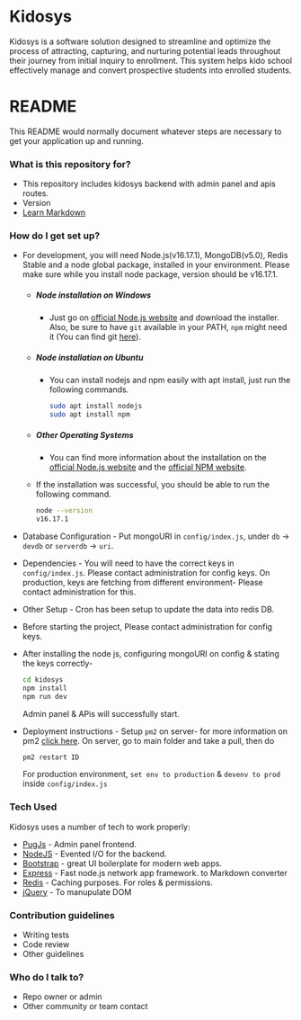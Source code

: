 # Kidosys

Kidosys is a software solution designed to streamline and optimize the process of attracting, capturing, and nurturing potential leads throughout their journey from initial inquiry to enrollment. This system helps kido school effectively manage and convert prospective students into enrolled students.

# README

This README would normally document whatever steps are necessary to get your application up and running.

### What is this repository for? ###

* This repository includes kidosys backend with admin panel and apis routes.
* Version
* [Learn Markdown](https://bitbucket.org/tutorials/markdowndemo)

### How do I get set up? ###

* For development, you will need Node.js(v16.17.1), MongoDB(v5.0), Redis Stable and a node global package, installed in your environment. Please make sure while you install node package, version should be v16.17.1.
    - ##### Node installation on Windows

        - Just go on [official Node.js website](https://nodejs.org/) and download the installer. Also, be sure to have `git` available in your PATH, `npm` might need it (You can find git [here](https://git-scm.com/)).
    - ##### Node installation on Ubuntu

        - You can install nodejs and npm easily with apt install, just run the following commands.
            ```sh
            sudo apt install nodejs
            sudo apt install npm
            ```
    - ##### Other Operating Systems
        - You can find more information about the installation on the [official Node.js website](https://nodejs.org/) and the [official NPM website](https://npmjs.org/).
     - If the installation was successful, you should be able to run the following command.
        ```sh
        node --version
        v16.17.1
        ```

* Database Configuration - Put mongoURI in `config/index.js`, under `db` -> `devdb` or `serverdb` -> `uri`.

* Dependencies - You will need to have the correct keys in `config/index.js`. Please contact administration for config keys. On production, keys are fetching from different environment- Please contact administration for this.

* Other Setup - Cron has been setup to update the data into redis DB.

* Before starting the project, Please contact administration for config keys.

- After installing the node js, configuring mongoURI on config & stating the keys correctly-
    ```sh
    cd kidosys
    npm install
    npm run dev
    ```
    Admin panel & APis will successfully start.

* Deployment instructions - Setup `pm2` on server- for more information on pm2 [click here](https://pm2.keymetrics.io/).
On server, go to main folder and take a pull, then do
    ```sh
    pm2 restart ID
    ```
    For production environment, `set env to production` & `devenv to prod` inside `config/index.js`

### Tech Used

Kidosys uses a number of tech to work properly:

- [PugJs](https://pugjs.org/api/getting-started.html) - Admin panel frontend.
- [NodeJS](https://nodejs.org/en) - Evented I/O for the backend.
- [Bootstrap](https://getbootstrap.com/) - great UI boilerplate for modern web apps.
- [Express](https://expressjs.com/) - Fast node.js network app framework.
to Markdown converter
- [Redis](https://redis.io/) - Caching purposes. For roles & permissions.
- [jQuery](https://jquery.com/) - To manupulate DOM

### Contribution guidelines

* Writing tests
* Code review
* Other guidelines

### Who do I talk to?

* Repo owner or admin
* Other community or team contact
